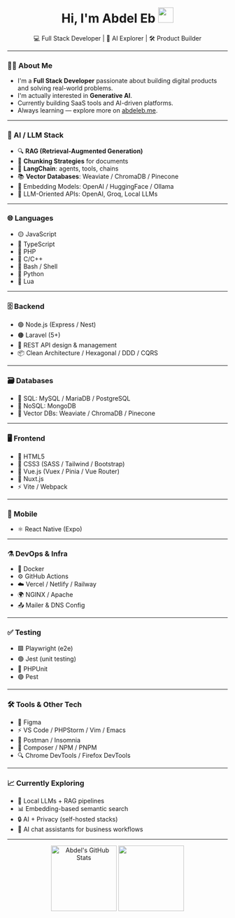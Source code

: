 <h1 align="center">Hi, I'm Abdel Eb <img src="https://media.giphy.com/media/hvRJCLFzcasrR4ia7z/giphy.gif" width="35" /></h1>

<p align="center">
  💻 Full Stack Developer | 🧠 AI Explorer | 🛠️ Product Builder  
</p>

---

### 🧑‍💻 About Me

- I'm a **Full Stack Developer** passionate about building digital products and solving real-world problems.
- I'm actually interested in **Generative AI**.
- Currently building SaaS tools and AI-driven platforms.
- Always learning — explore more on [abdeleb.me](https://abdeleb.me/).

---

### 🧠 AI / LLM Stack

- 🔍 **RAG (Retrieval-Augmented Generation)**
- 🧩 **Chunking Strategies** for documents
- 🔗 **LangChain**: agents, tools, chains
- 📚 **Vector Databases**: Weaviate / ChromaDB / Pinecone
- 🧠 Embedding Models: OpenAI / HuggingFace / Ollama
- 💬 LLM-Oriented APIs: OpenAI, Groq, Local LLMs

---

### 🌐 Languages

- 🟡 JavaScript
- 💠 TypeScript
- 🔵 PHP
- 📘 C/C++
- 🧾 Bash / Shell
- 🐍 Python
- 🔵 Lua

---

### 🗄️ Backend

- 🟢 Node.js (Express / Nest)
- 🟠 Laravel (5+)
- 🔄 REST API design & management
- 📦 Clean Architecture / Hexagonal / DDD / CQRS 

---

### 🗃️ Databases

- 💾 SQL: MySQL / MariaDB / PostgreSQL
- 🔀 NoSQL: MongoDB
- 🧠 Vector DBs: Weaviate / ChromaDB / Pinecone

---

### 🖥️ Frontend

- 📙 HTML5
- 🎨 CSS3 (SASS / Tailwind / Bootstrap)
- 📗 Vue.js (Vuex / Pinia / Vue Router)
- 📗 Nuxt.js
- ⚡ Vite / Webpack

---

### 📱 Mobile

- ⚛️ React Native (Expo)

---

### ⚗️ DevOps & Infra

- 🐳 Docker
- ⚙️ GitHub Actions
- ☁️ Vercel / Netlify / Railway
- 🌍 NGINX / Apache
- 📤 Mailer & DNS Config

---

### ✅ Testing

- 🟩 Playwright (e2e)
- 🟢 Jest (unit testing)
- 🔵 PHPUnit
- 🟣 Pest

---

### 🛠️ Tools & Other Tech

- 🧠 Figma
- ⚡ VS Code / PHPStorm / Vim / Emacs
- 📂 Postman / Insomnia
- 🧩 Composer / NPM / PNPM
- 🔍 Chrome DevTools / Firefox DevTools

---

### 📈 Currently Exploring

- 🧠 Local LLMs + RAG pipelines
- 📊 Embedding-based semantic search
- 🔒 AI + Privacy (self-hosted stacks)
- 🤖 AI chat assistants for business workflows

---

<p align="center">
  <img src="https://github-readme-stats.vercel.app/api?username=abdeleb&show_icons=true&theme=radical" alt="Abdel's GitHub Stats" height="150"/>
  <img src="https://github-readme-stats.vercel.app/api/top-langs/?username=abdeleb&layout=compact&theme=radical" height="150"/>
</p>
